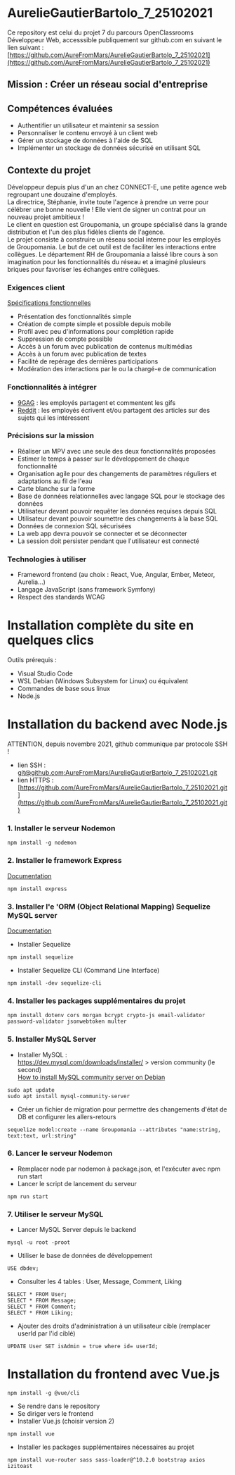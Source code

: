 # AurelieGautierBartolo_7_25102021
Ce repository est celui du projet 7 du parcours OpenClassrooms Développeur Web, accesssible publiquement sur github.com en suivant le lien suivant : [https://github.com/AureFromMars/AurelieGautierBartolo_7_25102021](https://github.com/AureFromMars/AurelieGautierBartolo_7_25102021)  
  
## Mission : Créer un réseau social d'entreprise
  
## Compétences évaluées
- Authentifier un utilisateur et maintenir sa session
- Personnaliser le contenu envoyé à un client web
- Gérer un stockage de données à l'aide de SQL
- Implémenter un stockage de données sécurisé en utilisant SQL 
  
## Contexte du projet
Développeur depuis plus d'un an chez CONNECT-E, une petite agence web regroupant une douzaine d'employés.  
La directrice, Stéphanie, invite toute l'agence à prendre un verre pour célébrer une bonne nouvelle ! Elle vient de signer un contrat pour un nouveau projet ambitieux !  
Le client en question est Groupomania, un groupe spécialisé dans la grande distribution et l'un des plus fidèles clients de l'agence.  
Le projet consiste à construire un réseau social interne pour les employés de Groupomania. Le but de cet outil est de faciliter les interactions entre collègues. Le département RH de Groupomania a laissé libre cours à son imagination pour les fonctionnalités du réseau et a imaginé plusieurs briques pour favoriser les échanges entre collègues.
  
### Exigences client  
[Spécifications fonctionnelles](https://s3-eu-west-1.amazonaws.com/course.oc-static.com/projects/DWJ_FR_P7/Groupomania_Specs_FR_DWJ_VF.pdf)
- Présentation des fonctionnalités simple
- Création de compte simple et possible depuis mobile
- Profil avec peu d'informations pour complétion rapide
- Suppression de compte possible
- Accès à un forum avec publication de contenus multimédias
- Accès à un forum avec publication de textes
- Facilité de repérage des dernières participations
- Modération des interactions par le ou la chargé-e de communication
  
### Fonctionnalités à intégrer
- [9GAG](https://9gag.com/) : les employés partagent et commentent les gifs
- [Reddit](https://www.reddit.com/) : les employés écrivent et/ou partagent des articles sur des sujets qui les intéressent
  
### Précisions sur la mission
- Réaliser un MPV avec une seule des deux fonctionnalités proposées
- Estimer le temps à passer sur le développement de chaque fonctionnalité
- Organisation agile pour des changements de paramètres réguliers et adaptations au fil de l'eau
- Carte blanche sur la forme
- Base de données relationnelles avec langage SQL pour le stockage des données
- Utilisateur devant pouvoir requêter les données requises depuis SQL
- Utilisateur devant pouvoir soumettre des changements à la base SQL
- Données de connexion SQL sécurisées
- La web app devra pouvoir se connecter et se déconnecter
- La session doit persister pendant que l'utilisateur est connecté
  
### Technologies à utiliser
- Frameword frontend (au choix : React, Vue, Angular, Ember, Meteor, Aurelia...)
- Langage JavaScript (sans framework Symfony)
- Respect des standards WCAG
  
# Installation complète du site en quelques clics

Outils prérequis :
- Visual Studio Code
- WSL Debian (Windows Subsystem for Linux) ou équivalent
- Commandes de base sous linux
- Node.js

# Installation du backend avec Node.js  
  
ATTENTION, depuis novembre 2021, github communique par protocole SSH !
- lien SSH : [git@github.com:AureFromMars/AurelieGautierBartolo_7_25102021.git](git@github.com:AureFromMars/AurelieGautierBartolo_7_25102021.git)
- lien HTTPS : [https://github.com/AureFromMars/AurelieGautierBartolo_7_25102021.git](https://github.com/AureFromMars/AurelieGautierBartolo_7_25102021.git)

### 1. Installer le serveur Nodemon
```
npm install -g nodemon
```
### 2. Installer le framework Express
[Documentation](http://expressjs.com/fr/)
```
npm install express
```
### 3. Installer l'e 'ORM (Object Relational Mapping) Sequelize MySQL server
[Documentation](https://www.npmjs.com/package/sequelize)
- Installer Sequelize
```
npm install sequelize
```
- Installer Sequelize CLI (Command Line Interface)
```
npm install -dev sequelize-cli
```
### 4. Installer les packages supplémentaires du projet
```
npm install dotenv cors morgan bcrypt crypto-js email-validator password-validator jsonwebtoken multer
```
### 5. Installer MySQL Server
- Installer MySQL :  
https://dev.mysql.com/downloads/installer/ > version community (le second)  
[How to install MySQL community server on Debian](https://linuxconfig.org/how-to-install-mysql-community-server-on-debian-9-stretch-linux)
```
sudo apt update
sudo apt install mysql-community-server
```
- Créer un fichier de migration pour permettre des changements d'état de DB et configurer les allers-retours
```
sequelize model:create --name Groupomania --attributes "name:string, text:text, url:string"
```
### 6. Lancer le serveur Nodemon
- Remplacer node par nodemon à package.json, et l'exécuter avec npm run start
- Lancer le script de lancement du serveur
```
npm run start
```
### 7. Utiliser le serveur MySQL
- Lancer MySQL Server depuis le backend
```
mysql -u root -proot
```
- Utiliser le base de données de développement
```
USE dbdev;
```
- Consulter les 4 tables : User, Message, Comment, Liking
```
SELECT * FROM User;
SELECT * FROM Message;
SELECT * FROM Comment;
SELECT * FROM Liking;
```
- Ajouter des droits d'administration à un utilisateur cible (remplacer userId par l'id ciblé)
```
UPDATE User SET isAdmin = true where id= userId;
```
# Installation du frontend avec Vue.js  
```
npm install -g @vue/cli
```
- Se rendre dans le repository
- Se diriger vers le frontend
- Installer Vue.js (choisir version 2)
```
npm install vue
```
- Installer les packages supplémentaires nécessaires au projet
```
npm install vue-router sass sass-loader@^10.2.0 bootstrap axios izitoast
```
